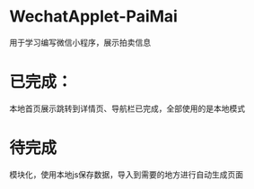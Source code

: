 # WechatApplet-PaiMai
用于学习编写微信小程序，展示拍卖信息
# 已完成：
  本地首页展示跳转到详情页、导航栏已完成，全部使用的是本地模式
# 待完成
  模块化，使用本地js保存数据，导入到需要的地方进行自动生成页面
